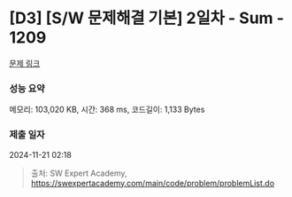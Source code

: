 # [D3] [S/W 문제해결 기본] 2일차 - Sum - 1209 

[문제 링크](https://swexpertacademy.com/main/code/problem/problemDetail.do?contestProbId=AV13_BWKACUCFAYh) 

### 성능 요약

메모리: 103,020 KB, 시간: 368 ms, 코드길이: 1,133 Bytes

### 제출 일자

2024-11-21 02:18



> 출처: SW Expert Academy, https://swexpertacademy.com/main/code/problem/problemList.do